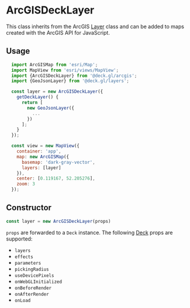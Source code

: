 # ArcGISDeckLayer

This class inherits from the ArcGIS [Layer](https://developers.arcgis.com/javascript/latest/api-reference/esri-layers-Layer.html) class and can be added to maps created with the ArcGIS API for JavaScript.

## Usage

```js
  import ArcGISMap from 'esri/Map';
  import MapView from 'esri/views/MapView';
  import {ArcGISDeckLayer} from '@deck.gl/arcgis';
  import {GeoJsonLayer} from '@deck.gl/layers';

  const layer = new ArcGISDeckLayer({
    getDeckLayer() {
      return [
        new GeoJsonLayer({
          ...
        })
      ];
    }
  });

  const view = new MapView({
    container: 'app',
    map: new ArcGISMap({
      basemap: 'dark-gray-vector',
      layers: [layer]
    }),
    center: [0.119167, 52.205276],
    zoom: 3
  });
```


## Constructor

```js
const layer = new ArcGISDeckLayer(props)
```

`props` are forwarded to a `Deck` instance. The following [Deck](/docs/api-reference/deck.md) props are supported:

- `layers`
- `effects`
- `parameters`
- `pickingRadius`
- `useDevicePixels`
- `onWebGLInitialized`
- `onBeforeRender`
- `onAfterRender`
- `onLoad`
